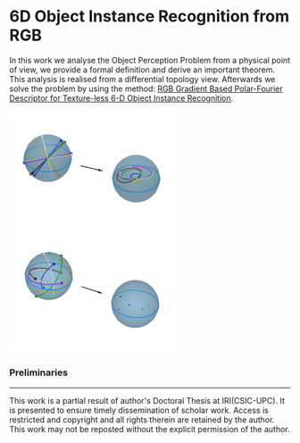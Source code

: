 # 6D Object Instance Recognition from RGB

In this work we analyse the Object Perception Problem from a physical point of view, we provide a formal definition and derive an important theorem. This analysis is realised from a differential topology view. Afterwards we solve the problem by using the method: [RGB Gradient Based Polar-Fourier Descriptor for Texture-less 6-D Object Instance Recognition](https://github.com/davreixach/RGBpfDescriptor).

<img src="https://github.com/davreixach/6DOIRfromRGB/blob/main/images/F_toy_1.png" width="300"> <img src="https://github.com/davreixach/6DOIRfromRGB/blob/main/images/F_toy_2.png" width="300"> 

### Preliminaries
---

This work is a partial result of author's Doctoral Thesis at IRI(CSIC-UPC). It is presented to ensure timely dissemination of scholar work. Access is restricted and copyright and all rights therein are retained by the author. This work may not be reposted without the explicit permission of the author.
